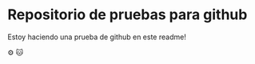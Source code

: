 # Repositorio de pruebas para github

Estoy haciendo una prueba de github en este readme!

:gear: :cat: